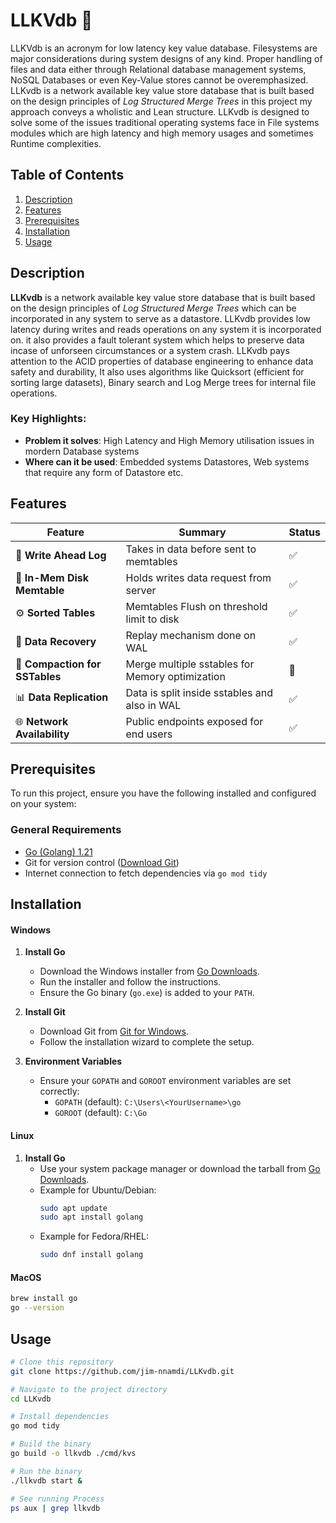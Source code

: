 # **LLKVdb** 🌟  
LLKVdb is an acronym for low latency key value database. Filesystems are major considerations during system designs of any kind. Proper handling of files and data either through Relational database management systems, NoSQL Databases or even Key-Value stores cannot be overemphasized. LLKvdb is a network available key value store database that is built based on the design principles of _Log Structured Merge Trees_ in this project my approach conveys a wholistic and Lean structure. LLKvdb is designed to solve some of the issues traditional operating systems face in File systems modules which are high latency and high memory usages and sometimes Runtime complexities.

## **Table of Contents**  
1. [Description](#description)  
2. [Features](#features)  
3. [Prerequisites](#Prerequisites)
3. [Installation](#installation)  
4. [Usage](#usage) 

## **Description**  
**LLKvdb** is a network available key value store database that is built based on the design principles of _Log Structured Merge Trees_ which can be incorporated in any system to serve as a datastore. LLKvdb provides low latency during writes and reads operations on any system it is incorporated on. it also provides a fault tolerant system which helps to preserve data incase of unforseen circumstances or a system crash. LLKvdb pays attention to the ACID properties of database engineering to enhance data safety and durability, It also uses algorithms like Quicksort (efficient for sorting large datasets), Binary search and Log Merge trees for internal file operations.

### **Key Highlights:**  
- **Problem it solves**: High Latency and High Memory utilisation issues in mordern Database systems  
- **Where can it be used**: Embedded systems Datastores, Web systems that require any form of Datastore etc.   


## **Features**  
| Feature |  Summary | Status     |  
|-------------|-------------|------------|  
| 🌟 **Write Ahead Log**   |  Takes in data before sent to memtables      |  ✅ |  
| 📝 **In-Mem Disk Memtable**   | Holds writes data request from server      |  ✅ |  
| ⚙️ **Sorted Tables**   | Memtables Flush on threshold limit to disk     |  ✅ |  
| 🚀 **Data Recovery**   | Replay mechanism done on WAL     |  ✅ |  
| 📮 **Compaction for SSTables**   | Merge multiple sstables for Memory optimization     |  🔺 |  
| 📊 **Data Replication**   | Data is split inside sstables and also in WAL     |  ✅ |  
| 🌐 **Network Availability**   | Public endpoints exposed for end users     |  ✅ |  

## **Prerequisites**

To run this project, ensure you have the following installed and configured on your system:

### **General Requirements**
- [Go (Golang) 1.21](https://golang.org/dl/)
- Git for version control ([Download Git](https://git-scm.com/))
- Internet connection to fetch dependencies via `go mod tidy`

## **Installation**
#### **Windows**
1. **Install Go**  
   - Download the Windows installer from [Go Downloads](https://golang.org/dl/).  
   - Run the installer and follow the instructions.  
   - Ensure the Go binary (`go.exe`) is added to your `PATH`.

2. **Install Git**  
   - Download Git from [Git for Windows](https://git-scm.com/).  
   - Follow the installation wizard to complete the setup.

3. **Environment Variables**  
   - Ensure your `GOPATH` and `GOROOT` environment variables are set correctly:
     - `GOPATH` (default): `C:\Users\<YourUsername>\go`
     - `GOROOT` (default): `C:\Go`

#### **Linux**
1. **Install Go**  
   - Use your system package manager or download the tarball from [Go Downloads](https://golang.org/dl/).  
   - Example for Ubuntu/Debian:
     ```bash
     sudo apt update
     sudo apt install golang
     ```
   - Example for Fedora/RHEL:
     ```bash
     sudo dnf install golang
     ```
#### **MacOS**
```bash 
brew install go
go --version
```

## **Usage**  
```bash
# Clone this repository
git clone https://github.com/jim-nnamdi/LLKvdb.git

# Navigate to the project directory
cd LLKvdb

# Install dependencies
go mod tidy

# Build the binary
go build -o llkvdb ./cmd/kvs

# Run the binary
./llkvdb start & 

# See running Process
ps aux | grep llkvdb

